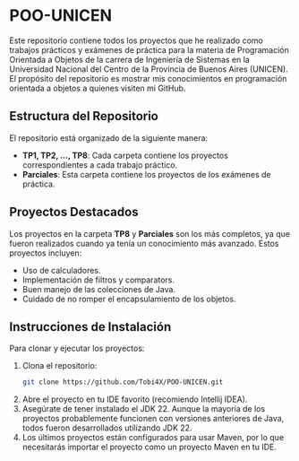 # POO-UNICEN

Este repositorio contiene todos los proyectos que he realizado como trabajos prácticos y exámenes de práctica para la materia de Programación Orientada a Objetos de la carrera de Ingeniería de Sistemas en la Universidad Nacional del Centro de la Provincia de Buenos Aires (UNICEN). El propósito del repositorio es mostrar mis conocimientos en programación orientada a objetos a quienes visiten mi GitHub.

## Estructura del Repositorio

El repositorio está organizado de la siguiente manera:

- **TP1, TP2, ..., TP8**: Cada carpeta contiene los proyectos correspondientes a cada trabajo práctico.
- **Parciales**: Esta carpeta contiene los proyectos de los exámenes de práctica.

## Proyectos Destacados

Los proyectos en la carpeta **TP8** y **Parciales** son los más completos, ya que fueron realizados cuando ya tenía un conocimiento más avanzado. Estos proyectos incluyen:

- Uso de calculadores.
- Implementación de filtros y comparators.
- Buen manejo de las colecciones de Java.
- Cuidado de no romper el encapsulamiento de los objetos.

## Instrucciones de Instalación

Para clonar y ejecutar los proyectos:

1. Clona el repositorio:
   ```bash
   git clone https://github.com/Tobi4X/POO-UNICEN.git
2. Abre el proyecto en tu IDE favorito (recomiendo Intellij IDEA).
3. Asegúrate de tener instalado el JDK 22. Aunque la mayoría de los proyectos probablemente funcionen con versiones anteriores de Java, todos fueron desarrollados utilizando JDK 22.
4. Los últimos proyectos están configurados para usar Maven, por lo que necesitarás importar el proyecto como un proyecto Maven en tu IDE.

